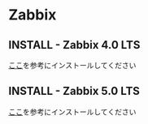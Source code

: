 # Zabbix

## INSTALL - Zabbix 4.0 LTS
[ここ](https://www.zabbix.com/jp/download?zabbix=4.0&os_distribution=centos&os_version=8&db=mysql&ws=apache)を参考にインストールしてください

## INSTALL - Zabbix 5.0 LTS
[ここ](https://www.zabbix.com/jp/download?zabbix=5.0&os_distribution=centos&os_version=8&db=mysql&ws=apache)を参考にインストールしてください
